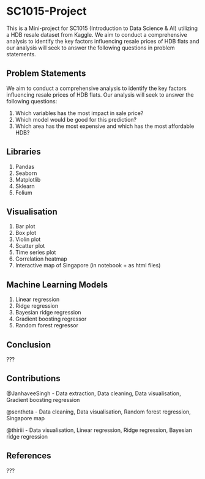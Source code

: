# SC1015-Project

This is a Mini-project for SC1015 (Introduction to Data Science & AI) utilizing a HDB resale dataset from Kaggle. We aim to conduct a comprehensive analysis to identify the key factors influencing resale prices of HDB flats and our analysis will seek to answer the following questions in problem statements.

## Problem Statements
We aim to conduct a comprehensive analysis to identify the key factors influencing resale prices of HDB flats. Our analysis will seek to answer the following questions:
1) Which variables has the most impact in sale price?
2) Which model would be good for this prediction?
3) Which area has the most expensive and which has the most affordable HDB?

## Libraries
1) Pandas
2) Seaborn
3) Matplotlib
4) Sklearn
5) Folium

## Visualisation
1) Bar plot
2) Box plot
3) Violin plot
4) Scatter plot
5) Time series plot
6) Correlation heatmap
7) Interactive map of Singapore (in notebook + as html files)

## Machine Learning Models
1) Linear regression
2) Ridge regression
3) Bayesian ridge regression
4) Gradient boosting regressor
5) Random forest regressor

## Conclusion
???

## Contributions
@JanhaveeSingh - Data extraction, Data cleaning, Data visualisation, Gradient boosting regression 

@sentheta - Data cleaning, Data visualisation, Random forest regression, Singapore map

@thiriii - Data visualisation, Linear regression, Ridge regression, Bayesian ridge regression

## References
???
